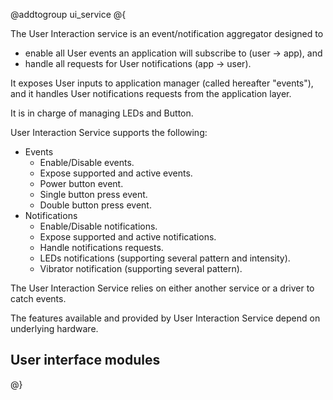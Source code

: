 @addtogroup ui_service
@{

The User Interaction service is an event/notification aggregator designed to
- enable all User events an application will subscribe to (user -> app), and
- handle all requests for User notifications (app -> user).

It exposes User inputs to application manager (called hereafter "events"),
and it handles User notifications requests from the application layer.

It is in charge of managing LEDs and Button.

User Interaction Service supports the following:
  - Events
    * Enable/Disable events.
    * Expose supported and active events.
    * Power button event.
    * Single button press event.
    * Double button press event.
  - Notifications
    * Enable/Disable notifications.
    * Expose supported and active notifications.
    * Handle notifications requests.
    * LEDs notifications (supporting several pattern and intensity).
    * Vibrator notification (supporting several pattern).

The User Interaction Service relies on either another service or a driver
to catch events.

The features available and provided by User Interaction Service depend on
underlying hardware.

## User interface modules

<!-- All doxygen groups in "ui_service" will be added here -->

@}
